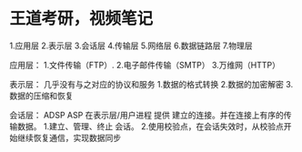 # 王道考研，视频笔记
1.应用层
2.表示层
3.会话层
4.传输层
5.网络层
6.数据链路层
7.物理层


应用层：
    1.文件传输（FTP）.
    2.电子邮件传输（SMTP）
    3.万维网（HTTP）
   
表示层： 几乎没有与之对应的协议和服务
    1.数据的格式转换
    2.数据的加密解密
    3.数据的压缩和恢复
   
会话层： ADSP ASP
    在表示层/用户进程  提供 建立的连接。并在连接上有序的传输数据。
    1.建立、管理、终止 会话。
    2.使用校验点，在会话失效时，从校验点开始继续恢复通信，实现数据同步